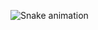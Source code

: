 ![Snake animation](https://github.com/leagueliine/leagueliine/blob/output/github-contribution-grid-snake.svg)

